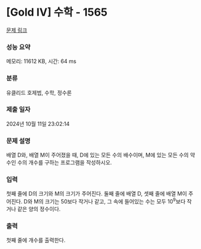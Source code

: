 # [Gold IV] 수학 - 1565 

[문제 링크](https://www.acmicpc.net/problem/1565) 

### 성능 요약

메모리: 11612 KB, 시간: 64 ms

### 분류

유클리드 호제법, 수학, 정수론

### 제출 일자

2024년 10월 11일 23:02:14

### 문제 설명

<p>배열 D와, 배열 M이 주어졌을 때, D에 있는 모든 수의 배수이며, M에 있는 모든 수의 약수인 수의 개수를 구하는 프로그램을 작성하시오.</p>

### 입력 

 <p>첫째 줄에 D의 크기와 M의 크기가 주어진다. 둘째 줄에 배열 D, 셋째 줄에 배열 M이 주어진다. D와 M의 크기는 50보다 작거나 같고, 그 속에 들어있는 수는 모두 10<sup>9</sup>보다 작거나 같은 양의 정수이다.</p>

### 출력 

 <p>첫째 줄에 개수를 출력한다.</p>

